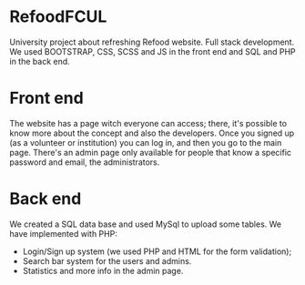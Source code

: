 # RefoodFCUL
University project about refreshing Refood website. Full stack development.<br>
We used BOOTSTRAP, CSS, SCSS and JS in the front end and SQL and PHP in the back end.

# Front end
The website has a page witch everyone can access; there, it's possible to know more about the concept and also the developers.
Once you signed up (as a volunteer or institution) you can log in, and then you go to the main page. 
There's an admin page only available for people that know a specific password and email, the administrators.

# Back end
We created a SQL data base and used MySql to upload some tables.
We have implemented with PHP:
- Login/Sign up system (we used PHP and HTML for the form validation);
- Search bar system for the users and admins.
- Statistics and more info in the admin page.
